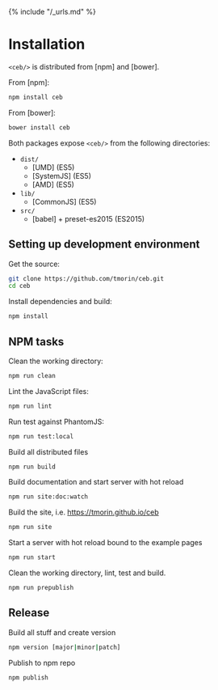 {% include "/_urls.md" %}
# Installation

`<ceb/>` is distributed from [npm] and [bower].

From [npm]:
```bash
npm install ceb
```

From [bower]:
```bash
bower install ceb
```

Both packages expose `<ceb/>` from the following directories:

* `dist/`
  * [UMD] (ES5)
  * [SystemJS] (ES5)
  * [AMD] (ES5)
* `lib/`
  * [CommonJS] (ES5)
* `src/`
  * [babel] + preset-es2015 (ES2015)


## Setting up development environment

Get the source:
```bash
git clone https://github.com/tmorin/ceb.git
cd ceb 
```

Install dependencies and build:
```bash
npm install 
```

## NPM tasks

Clean the working directory:
```bash
npm run clean
```

Lint the JavaScript files:
```bash
npm run lint
```

Run test against PhantomJS:
```bash
npm run test:local
```
Build all distributed files
```bash
npm run build
```

Build documentation and start server with hot reload
```bash
npm run site:doc:watch
```

Build the site, i.e. https://tmorin.github.io/ceb
```bash
npm run site
```

Start a server with hot reload bound to the example pages
```bash
npm run start
```

Clean the working directory, lint, test and build.
```bash
npm run prepublish
```

## Release

Build all stuff and create version
```bash
npm version [major|minor|patch]
```

Publish to npm repo
```bash
npm publish
```

